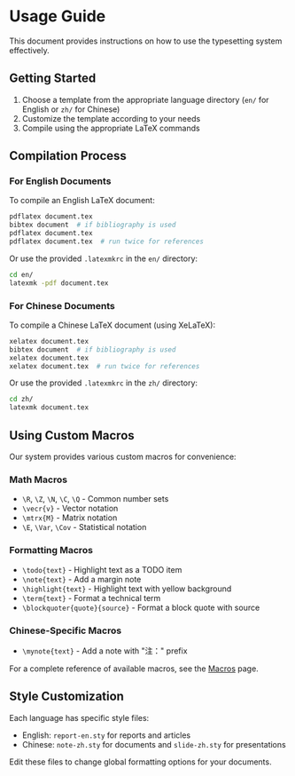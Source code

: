 # Usage Guide

This document provides instructions on how to use the typesetting system effectively.

## Getting Started

1. Choose a template from the appropriate language directory (`en/` for English or `zh/` for Chinese)
2. Customize the template according to your needs
3. Compile using the appropriate LaTeX commands

## Compilation Process

### For English Documents

To compile an English LaTeX document:

```bash
pdflatex document.tex
bibtex document  # if bibliography is used
pdflatex document.tex
pdflatex document.tex  # run twice for references
```

Or use the provided `.latexmkrc` in the `en/` directory:

```bash
cd en/
latexmk -pdf document.tex
```

### For Chinese Documents

To compile a Chinese LaTeX document (using XeLaTeX):

```bash
xelatex document.tex
bibtex document  # if bibliography is used
xelatex document.tex
xelatex document.tex  # run twice for references
```

Or use the provided `.latexmkrc` in the `zh/` directory:

```bash
cd zh/
latexmk document.tex
```

## Using Custom Macros

Our system provides various custom macros for convenience:

### Math Macros

- `\R`, `\Z`, `\N`, `\C`, `\Q` - Common number sets
- `\vecr{v}` - Vector notation
- `\mtrx{M}` - Matrix notation
- `\E`, `\Var`, `\Cov` - Statistical notation

### Formatting Macros

- `\todo{text}` - Highlight text as a TODO item
- `\note{text}` - Add a margin note
- `\highlight{text}` - Highlight text with yellow background
- `\term{text}` - Format a technical term
- `\blockquoter{quote}{source}` - Format a block quote with source

### Chinese-Specific Macros

- `\mynote{text}` - Add a note with "注：" prefix

For a complete reference of available macros, see the [Macros](macros.md) page.

## Style Customization

Each language has specific style files:

- English: `report-en.sty` for reports and articles
- Chinese: `note-zh.sty` for documents and `slide-zh.sty` for presentations

Edit these files to change global formatting options for your documents.
